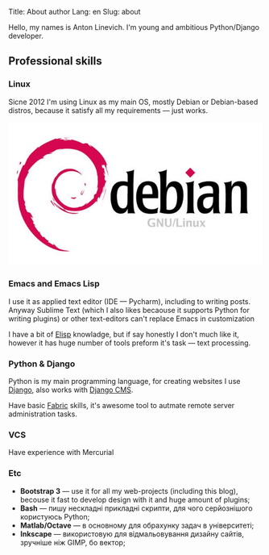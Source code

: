 Title: About author
Lang: en
Slug: about

Hello, my names is Anton Linevich. I'm young and ambitious Python/Django developer.

## Professional skills
### Linux

Sicne 2012 I'm using Linux as my main OS, mostly Debian or Debian-based distros, because it satisfy
all my requirements &mdash; just works.

![Debian](/images/debian.jpg)

### Emacs and Emacs Lisp

I use it as applied text editor (IDE &mdash; Pycharm), including to writing posts. Anyway Sublime
Text (which I also likes becaouse it supports Python for writing plugins) or other text-editors
can't replace Emacs in customization

I have a bit of [Elisp](https://en.wikipedia.org/wiki/Emacs_Lisp) knowladge, but if say honestly I
don't much like it, however it has huge number of tools preform it's task &mdash; text processing.

### Python & Django

Python is my main programming language, for creating websites I use
[Django](https://www.djangoproject.com/), also works with [Django CMS](http://www.django-cms.org/).

Have basic [Fabric](http://www.fabfile.org/) skills, it's awesome tool to autmate remote server
administration tasks.

### VCS

Have experience with Mercurial

### Etc

- __Bootstrap 3__ &mdash; use it for all my web-projects (including this blog), becouse it fast to
develop design with it and huge amount of plugins;
- __Bash__ &mdash; пишу нескладні прикладні скрипти, для чого серйознішого користуюсь Python;
- __Matlab/Octave__ &mdash; в основному для обрахунку задач в університеті;
- __Inkscape__ &mdash; використовую для відмальовування дизайну сайтів, зручніше ніж GIMP, бо
вектор;
